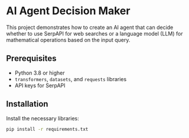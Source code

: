 # AI Agent Decision Maker

This project demonstrates how to create an AI agent that can decide whether to use SerpAPI for web searches or a language model (LLM) for mathematical operations based on the input query.

## Prerequisites

- Python 3.8 or higher
- `transformers`, `datasets`, and `requests` libraries
- API keys for SerpAPI

## Installation

Install the necessary libraries:

```bash
pip install -r requirements.txt
